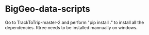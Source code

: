 # BigGeo-data-scripts
Go to TrackToTrip-master-2 and perform "pip install ." to install all the dependencies. Rtree needs to be installed mannually on windows.
